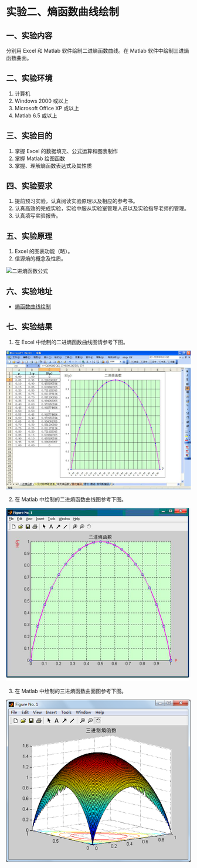 # 实验二、熵函数曲线绘制

## 一、实验内容

分别用 Excel 和 Matlab 软件绘制二进熵函数曲线。在 Matlab 软件中绘制三进熵函数曲面。

## 二、实验环境

1. 计算机
2. Windows 2000 或以上
3. Microsoft Office XP 或以上
4. Matlab 6.5 或以上

## 三、实验目的

1. 掌握 Excel 的数据填充、公式运算和图表制作
2. 掌握 Matlab 绘图函数
3. 掌握、理解熵函数表达式及其性质

## 四、实验要求

1. 提前预习实验，认真阅读实验原理以及相应的参考书。
2. 认真高效的完成实验，实验中服从实验室管理人员以及实验指导老师的管理。
3. 认真填写实验报告。

## 五、实验原理

1. Excel 的图表功能（略）。
2. 信源熵的概念及性质。

  ![二进熵函数公式 ](images/lab02-04.png)

## 六、实验地址

- [熵函数曲线绘制](http://info-lab.wangding.in/labs/lab02.html)

## 七、实验结果

1. 在 Excel 中绘制的二进熵函数曲线图请参考下图。

  ![二进熵函数曲线 Excel 绘制](images/lab02-01.png)

2. 在 Matlab 中绘制的二进熵函数曲线图参考下图。

  ![二进熵函数曲线 Matlab 绘制](images/lab02-02.png)

3. 在  Matlab 中绘制的三进熵函数曲面图参考下图。

  ![三进熵函数曲面 Matlab 绘制](images/lab02-03.png)
